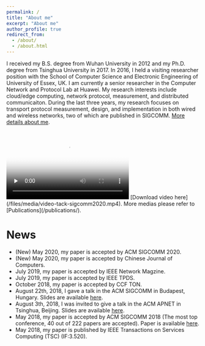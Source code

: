 ```yaml
---
permalink: /
title: "About me"
excerpt: "About me"
author_profile: true
redirect_from: 
  - /about/
  - /about.html
---
```


I received my B.S. degree from Wuhan University in 2012 and my Ph.D. degree from Tsinghua University in 2017. In 2016, I held a visiting researcher position with the School of Computer Science and Electronic Engineering of University of Essex, UK. I am currently a senior researcher in the Computer Network and Protocol Lab at Huawei. My research interests include cloud/edge computing, network protocol, measurement, and distributed communicaiton. During the last three years, my research focuses on transport protocol measurement, design, and implementation in both wired and wireless networks, two of which are published in SIGCOMM.
[More details about me](/cv/).

<video width="320" height="180" id="video" controls="" preload="none" poster="/images/video-poster/video-tack-sigcomm2020.png">
<source id="mp4" src="/files/media/video-tack-sigcomm2020.mp4" type="video/mp4">
</video>
[Download video here](/files/media/video-tack-sigcomm2020.mp4). More medias please refer to [Publications](/publications/).

News
======

* (New) May 2020, my paper is accepted by ACM SIGCOMM 2020.
* (New) May 2020, my paper is accepted by Chinese Journal of Computers.
* July 2019, my paper is accepted by IEEE Network Magzine.
* July 2019, my paper is accepted by IEEE TPDS.
* October 2018, my paper is accepted by CCF TON.
* August 22th, 2018, I gave a talk in the ACM SIGCOMM in Budapest, Hungary. Slides are available [here](http://conferences.sigcomm.org/sigcomm/2018/files/slides/paper_3.4.pdf).
* August 3th, 2018, I was invited to give a talk in the ACM APNET in Tsinghua, Beijing. Slides are available [here](https://leetong.weebly.com/publications.html).
* May 2018, my paper is accepted by ACM SIGCOMM 2018 (The most top conference, 40 out of 222 papers are accepted). Paper is available [here](https://leetong.weebly.com/publications.html).
* May 2018,  my paper is published by IEEE Transactions on Services Computing (TSC) (IF:3.520).
